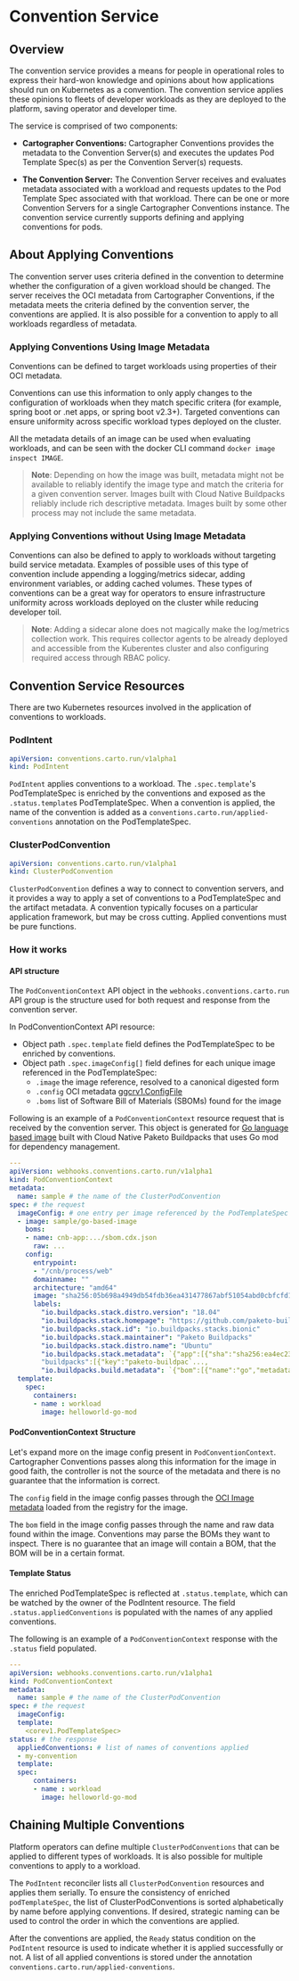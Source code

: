 # Convention Service <!-- omit in toc -->

## Overview

The convention service provides a means for people in operational roles to express
their hard-won knowledge and opinions about how applications should run on Kubernetes as a convention.
The convention service applies these opinions to fleets of developer workloads as they are deployed to the platform,
saving operator and developer time.

The service is comprised of two components:

* **Cartographer Conventions:**
  Cartographer Conventions provides the metadata to the Convention Server(s) and executes the updates Pod Template Spec(s) as per the Convention Server(s) requests.

* **The Convention Server:** 
  The Convention Server receives and evaluates metadata associated with a workload and
  requests updates to the Pod Template Spec associated with that workload. 
  There can be one or more Convention Servers for a single Cartographer Conventions instance.
  The convention service currently supports defining and applying conventions for pods.

## About Applying Conventions

The convention server uses criteria defined in the convention to determine
whether the configuration of a given workload should be changed.
The server receives the OCI metadata from Cartographer Conventions,
if the metadata meets the criteria defined by the convention server,
the conventions are applied.
It is also possible for a convention to apply to all workloads regardless of metadata.

### Applying Conventions Using Image Metadata

Conventions can be defined to target workloads using properties of their OCI metadata.

Conventions can use this information to only apply changes to the configuration of workloads
when they match specific critera (for example, spring boot or .net apps, or spring boot v2.3+).
Targeted conventions can ensure uniformity across specific workload types deployed on the cluster. 

All the metadata details of an image can be used when evaluating workloads,
and can be seen with the docker CLI command `docker image inspect IMAGE`.

> **Note**: Depending on how the image was built, metadata might not be available to reliably identify
the image type and match the criteria for a given convention server.
Images built with Cloud Native Buildpacks reliably include rich descriptive metadata.
Images built by some other process may not include the same metadata. 

### Applying Conventions without Using Image Metadata

Conventions can also be defined to apply to workloads without targeting build service metadata.
Examples of possible uses of this type of convention include appending a logging/metrics sidecar,
adding environment variables, or adding cached volumes.
These types of conventions can be a great way for operators to ensure infrastructure uniformity
across workloads deployed on the cluster while reducing developer toil.

> **Note**: Adding a sidecar alone does not magically make the log/metrics collection work.
  This requires collector agents to be already deployed and accessible from the Kuberentes cluster
and also configuring required access through RBAC policy.

## Convention Service Resources

There are two Kubernetes resources involved in the application of conventions to workloads.

### PodIntent

```yaml
apiVersion: conventions.carto.run/v1alpha1
kind: PodIntent
```

`PodIntent` applies conventions to a workload.
The `.spec.template`'s PodTemplateSpec is enriched by the conventions and exposed as the `.status.template`s PodTemplateSpec.
When a convention is applied, the name of the convention is added
as a `conventions.carto.run/applied-conventions` annotation on the PodTemplateSpec.

### ClusterPodConvention

```yaml
apiVersion: conventions.carto.run/v1alpha1
kind: ClusterPodConvention
```

`ClusterPodConvention` defines a way to connect to convention servers,
and it provides a way to apply a set of conventions to a PodTemplateSpec and the artifact metadata.
A convention typically focuses on a particular application framework, but may be cross cutting.
Applied conventions must be pure functions.

### How it works

#### API structure 

The `PodConventionContext` API object in the `webhooks.conventions.carto.run` API group is the structure used for both request and response from the convention server.

In PodConventionContext API resource:
* Object path `.spec.template` field defines the PodTemplateSpec to be enriched by conventions.
* Object path `.spec.imageConfig[]` field defines for each unique image referenced in the PodTemplateSpec:
    * `.image` the image reference, resolved to a canonical digested form
    * `.config` OCI metadata [ggcrv1.ConfigFile](https://pkg.go.dev/github.com/google/go-containerregistry@v0.7.0/pkg/v1#ConfigFile)
    * `.boms` list of Software Bill of Materials (SBOMs) found for the image

Following is an example of a `PodConventionContext` resource request that is received by the convention server. This object is generated for [Go language based image](https://github.com/paketo-buildpacks/samples/tree/main/go/mod) built with Cloud Native Paketo Buildpacks that uses Go mod for dependency management.

```yaml
---
apiVersion: webhooks.conventions.carto.run/v1alpha1
kind: PodConventionContext
metadata:
  name: sample # the name of the ClusterPodConvention
spec: # the request
  imageConfig: # one entry per image referenced by the PodTemplateSpec
  - image: sample/go-based-image
    boms:
    - name: cnb-app:.../sbom.cdx.json
      raw: ...
    config:
      entrypoint:
      - "/cnb/process/web"
      domainname: ""
      architecture: "amd64"
      image: "sha256:05b698a4949db54fdb36ea431477867abf51054abd0cbfcfd1bb81cda1842288"
      labels:
        "io.buildpacks.stack.distro.version": "18.04"
        "io.buildpacks.stack.homepage": "https://github.com/paketo-buildpacks/stacks"
        "io.buildpacks.stack.id": "io.buildpacks.stacks.bionic"
        "io.buildpacks.stack.maintainer": "Paketo Buildpacks"
        "io.buildpacks.stack.distro.name": "Ubuntu"
        "io.buildpacks.stack.metadata": `{"app":[{"sha":"sha256:ea4ec23266a3af1204fd643de0f3572dd8dbb5697a5ef15bdae844777c19bf8f"}], 
        "buildpacks":[{"key":"paketo-buildpac`...,
        "io.buildpacks.build.metadata": `{"bom":[{"name":"go","metadata":{"licenses":[],"name":"Go","sha256":"7fef8ba6a0786143efcce66b0bbfbfbab02afeef522b4e09833c5b550d7`...
  template:
    spec:
      containers:
      - name : workload
        image: helloworld-go-mod
```
#### PodConventionContext Structure 

Let's expand more on the image config present in `PodConventionContext`. Cartographer Conventions passes along this information for the image in good faith, the controller is not the source of the metadata and there is no guarantee that the information is correct.

The `config` field in the image config passes through the [OCI Image metadata](https://github.com/opencontainers/image-spec/blob/master/config.md) loaded from the registry for the image.

The `bom` field in the image config passes through the name and raw data found within the image. Conventions may parse the BOMs they want to inspect. There is no guarantee that an image will contain a BOM, that the BOM will be in a certain format.

#### Template Status

The enriched PodTemplateSpec is reflected at `.status.template`, which can be watched by the owner of the PodIntent resource.
The field `.status.appliedConventions` is populated with the names of any applied conventions.

The following is an example of a `PodConventionContext` response with the `.status` field populated.

```yaml
---
apiVersion: webhooks.conventions.carto.run/v1alpha1
kind: PodConventionContext
metadata:
  name: sample # the name of the ClusterPodConvention
spec: # the request
  imageConfig:
  template:
    <corev1.PodTemplateSpec>
status: # the response
  appliedConventions: # list of names of conventions applied
  - my-convention
  template:
  spec:
      containers:
      - name : workload
        image: helloworld-go-mod
```

## Chaining Multiple Conventions

Platform operators can define multiple `ClusterPodConventions` that can be applied to different types of workloads.
It is also possible for multiple conventions to apply to a workload. 

The `PodIntent` reconciler lists all `ClusterPodConvention` resources and applies them serially.
To ensure the consistency of enriched `podTemplateSpec`,
the list of ClusterPodConventions is sorted alphabetically by name before applying conventions.
If desired, strategic naming can be used to control the order in which the conventions are applied.

After the conventions are applied, the `Ready` status condition on the `PodIntent` resource is used to indicate
whether it is applied successfully or not.
A list of all applied conventions is stored under the annotation `conventions.carto.run/applied-conventions`.

